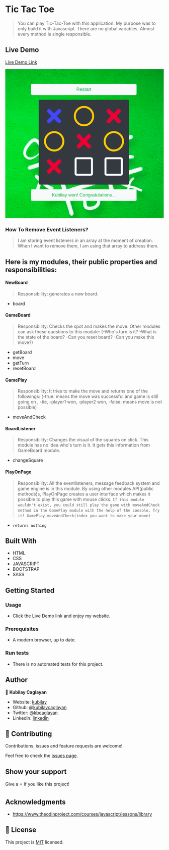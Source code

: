 # Tic Tac Toe

> You can play Tic-Tac-Toe with this application. My purpose was to only build it with Javascript. There are no global variables. Almost every method is single responsible. 

## Live Demo

[Live Demo Link](https://rawcdn.githack.com/kubilaycaglayan/tic-tac-toe-js/fcac74cfe0a3afc07899fbc84834747b63b76b7b/tictactoe.html)

![screenshot](./images/ttt.png)

### How To Remove Event Listeners?

> I am storing event listeners in an array at the moment of creation.
> When I want to remove them, I am using that array to address them.


## Here is my modules, their public properties and responsibilities:

#### NewBoard
> Responsibility: generates a new board.
- board

#### GameBoard
> Responsibility: Checks the spot and makes the move. Other modules can ask these questions to this module: (-Who's turn is it? -What is the state of the board? -Can you reset board? -Can you make this move?)
- getBoard
- move
- getTurn
- resetBoard

#### GamePlay
> Responsibility: It tries to make the move and returns one of the followings: (-true: means the move was successful and game is still going on , -tie, -player1 won, -player2 won, -false: means move is not possible)
- moveAndCheck

#### BoardListener
> Responsibility: Changes the visual of the squares on click. This module has no idea who's turn is it. It gets this information from GameBoard module.
- changeSquare

#### PlayOnPage
> Responsibility: All the eventlisteners, message feedback system and game engine is in this module. By using other modules API(public methods)s, PlayOnPage creates a user interface which makes it possible to play this game with mouse clicks. `If this module wouldn't exist, you could still play the game with moveAndCheck method in the GamePlay module with the help of the console. Try it! GamePlay.moveAndCheck(index you want to make your move)` 
- `returns nothing`

## Built With

- HTML
- CSS
- JAVASCRIPT
- BOOTSTRAP
- SASS

## Getting Started

### Usage

- Click the Live Demo link and enjoy my website.

### Prerequisites

- A modern browser, up to date.

### Run tests

- There is no automated tests for this project.

## Author

👤 **Kubilay Caglayan**

- Website: [kubilay](https://kubilaycaglayan.com)
- Github: [@kubilaycaglayan](https://github.com/kubilaycaglayan)
- Twitter: [@kbcaglayan](https://twitter.com/kbcaglayan)
- Linkedin: [linkedin](https://linkedin.com/in/kubilaycaglayan)

## 🤝 Contributing

Contributions, issues and feature requests are welcome!

Feel free to check the [issues page](https://github.com/kubilaycaglayan/library/issues).

## Show your support

Give a ⭐️ if you like this project!

## Acknowledgments

- https://www.theodinproject.com/courses/javascript/lessons/library

## 📝 License

This project is [MIT](LICENCSE) licensed.
